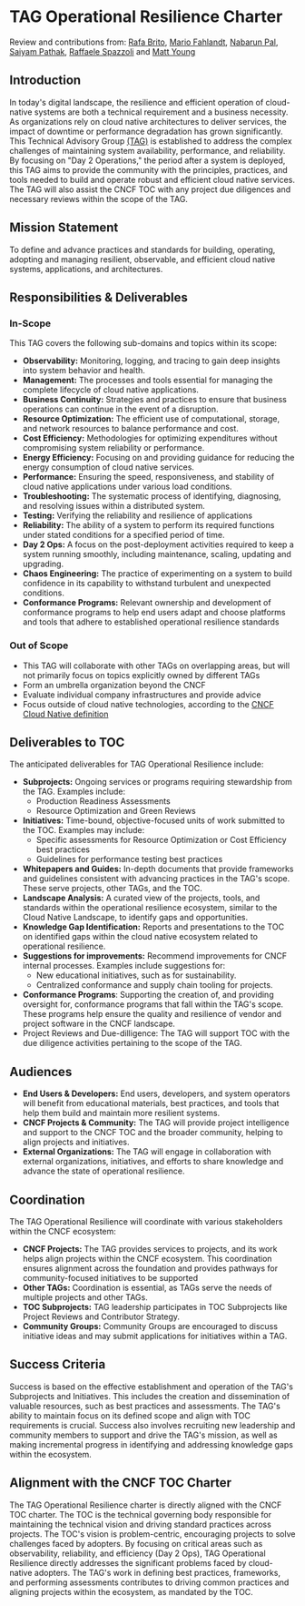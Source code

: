 # TAG Operational Resilience Charter

Review and contributions from: [Rafa Brito](https://github.com/brito-rafa), [Mario Fahlandt](https://github.com/mfahlandt), [Nabarun Pal](https://www.github.com/palnabarun), [Saiyam Pathak](https://github.com/saiyam1814), [Raffaele Spazzoli](https://github.com/raffaelespazzoli) and [Matt Young](https://github.com/halcyondude)

## Introduction

In today's digital landscape, the resilience and efficient operation of cloud-native systems are both a technical requirement and a business necessity. 
As organizations rely on cloud native architectures to deliver services, the impact of downtime or performance degradation has grown significantly. 
This Technical Advisory Group [(TAG)](https://github.com/cncf/toc/blob/main/governance/tag-governance.md) is established to address the complex challenges of maintaining system availability, performance, and reliability. By focusing on "Day 2 Operations," the period after a system is deployed, this TAG aims to provide the community with the principles, practices, and tools needed to build and operate robust and efficient cloud native services. The TAG will also assist the CNCF TOC with any project due diligences and necessary reviews within the scope of the TAG.

## Mission Statement

To define and advance practices and standards for building, operating, adopting  and managing resilient, observable, and efficient cloud native systems, applications, and architectures. 

## Responsibilities & Deliverables

### In-Scope

This TAG covers the following sub-domains and topics within its scope:

* **Observability:** Monitoring, logging, and tracing to gain deep insights into system behavior and health.
* **Management:** The processes and tools essential for managing the complete lifecycle of cloud native applications.
* **Business Continuity:** Strategies and practices to ensure that business operations can continue in the event of a disruption.
* **Resource Optimization:** The efficient use of computational, storage, and network resources to balance performance and cost. 
* **Cost Efficiency:** Methodologies for optimizing expenditures without compromising system reliability or performance. 
* **Energy Efficiency:** Focusing on and providing guidance for reducing the energy consumption of cloud native services.
* **Performance:** Ensuring the speed, responsiveness, and stability of cloud native applications under various load conditions.
* **Troubleshooting:** The systematic process of identifying, diagnosing, and resolving issues within a distributed system.
* **Testing:** Verifying the reliability and resilience of applications
* **Reliability:** The ability of a system to perform its required functions under stated conditions for a specified period of time.
* **Day 2 Ops:** A focus on the post-deployment activities required to keep a system running smoothly, including maintenance, scaling, updating and upgrading.
* **Chaos Engineering:** The practice of experimenting on a system to build confidence in its capability to withstand turbulent and unexpected conditions.
* **Conformance Programs:** Relevant ownership and development of conformance programs to help end users adapt and choose platforms and tools that adhere to established operational resilience standards

### Out of Scope

* This TAG will collaborate with other TAGs on overlapping areas, but will not primarily focus on topics explicitly owned by different TAGs
* Form an umbrella organization beyond the CNCF
* Evaluate individual company infrastructures and provide advice
* Focus outside of cloud native technologies, according to the [CNCF Cloud Native definition](https://github.com/cncf/toc/blob/main/DEFINITION.md)


## Deliverables to TOC

The anticipated deliverables for TAG Operational Resilience include:

* **Subprojects:** Ongoing services or programs requiring stewardship from the TAG. Examples include:
  * Production Readiness Assessments
  * Resource Optimization and Green Reviews
* **Initiatives:** Time-bound, objective-focused units of work submitted to the TOC. Examples may include:
  * Specific assessments for Resource Optimization or Cost Efficiency best practices
  * Guidelines for performance testing best practices
* **Whitepapers and Guides:** In-depth documents that provide frameworks and guidelines consistent with advancing practices in the TAG's scope. These serve projects, other TAGs, and the TOC. 
* **Landscape Analysis:** A curated view of the projects, tools, and standards within the operational resilience ecosystem, similar to the Cloud Native Landscape, to identify gaps and opportunities.
* **Knowledge Gap Identification:** Reports and presentations to the TOC on identified gaps within the cloud native ecosystem related to operational resilience. 
* **Suggestions for improvements:** Recommend improvements for CNCF internal processes. Examples include suggestions for:
    * New educational initiatives, such as for sustainability.
    * Centralized conformance and supply chain tooling for projects.
* **Conformance Programs**: Supporting the creation of, and providing oversight for, conformance programs that fall within the TAG's scope. These programs help ensure the quality and resilience of vendor and project software in the CNCF landscape.
* Project Reviews and Due-dilligence: The TAG will support TOC with the due diligence activities pertaining to the scope of the TAG.

## Audiences

* **End Users & Developers:** End users, developers, and system operators will benefit from educational materials, best practices, and tools that help them build and maintain more resilient systems.
* **CNCF Projects & Community:** The TAG will provide project intelligence and support to the CNCF TOC and the broader community, helping to align projects and initiatives.
* **External Organizations:** The TAG will engage in collaboration with external organizations, initiatives, and efforts to share knowledge and advance the state of operational resilience.

## Coordination

The TAG Operational Resilience will coordinate with various stakeholders within the CNCF ecosystem:

* **CNCF Projects:** The TAG provides services to projects, and its work helps align projects within the CNCF ecosystem. This coordination ensures alignment across the foundation and provides pathways for community-focused initiatives to be supported
* **Other TAGs:** Coordination is essential, as TAGs serve the needs of multiple projects and other TAGs. 
* **TOC Subprojects:** TAG leadership participates in TOC Subprojects like Project Reviews and Contributor Strategy.
* **Community Groups:** Community Groups are encouraged to discuss initiative ideas and may submit applications for initiatives within a TAG.

## Success Criteria

Success is based on the effective establishment and operation of the TAG's Subprojects and Initiatives. This includes the creation and dissemination of valuable resources, such as best practices and assessments. The TAG's ability to maintain focus on its defined scope and align with TOC requirements is crucial. Success also involves recruiting new leadership and community members to support and drive the TAG's mission, as well as making incremental progress in identifying and addressing knowledge gaps within the ecosystem. 


## Alignment with the CNCF TOC Charter
The TAG Operational Resilience charter is directly aligned with the CNCF TOC charter. The TOC is the technical governing body responsible for maintaining the technical vision and driving standard practices across projects. The TOC's vision is problem-centric, encouraging projects to solve challenges faced by adopters. By focusing on critical areas such as observability, reliability, and efficiency (Day 2 Ops), TAG Operational Resilience directly addresses the significant problems faced by cloud-native adopters. The TAG's work in defining best practices, frameworks, and performing assessments contributes to driving common practices and aligning projects within the ecosystem, as mandated by the TOC. 
